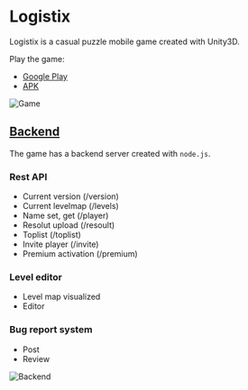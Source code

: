 # Logistix

Logistix is a casual puzzle mobile game created with Unity3D.

Play the game:

- [Google Play](https://play.google.com/store/apps/details?id=com.donix.logistix)
- [APK](https://github.com/imdonix/logistix/releases)

![Game](Documentation/game.png)

## [Backend](https://github.com/imdonix/logistix/tree/master/backend)
The game has a backend server created with `node.js`.

### Rest API

- Current version  (/version)
- Current levelmap (/levels)
- Name set, get (/player)
- Resolut upload (/resoult)
- Toplist (/toplist)
- Invite player (/invite)
- Premium activation (/premium)

### Level editor
- Level map visualized
- Editor

### Bug report system
- Post
- Review

![Backend](Documentation/backend.png)